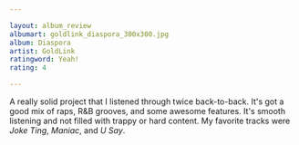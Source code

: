 ```yaml
---

layout: album_review
albumart: goldlink_diaspora_300x300.jpg
album: Diaspora
artist: GoldLink
ratingword: Yeah!
rating: 4

---
```


A really solid project that I listened through twice back-to-back. It's got a good mix of raps, R&amp;B grooves, and some awesome features. It's smooth listening and not filled with trappy or hard content. My favorite tracks were *Joke Ting*, *Maniac*, and *U Say*.
